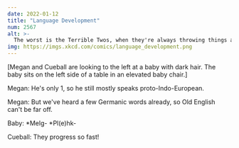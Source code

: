 ```yaml
---
date: 2022-01-12
title: "Language Development"
num: 2567
alt: >-
  The worst is the Terrible Twos, when they're always throwing things and shrieking, "forsooth, to bed thou shalt not take me, cur!"
img: https://imgs.xkcd.com/comics/language_development.png
---
```

[Megan and Cueball are looking to the left at a baby with dark hair. The baby sits on the left side of a table in an elevated baby chair.]

Megan: He's only 1, so he still mostly speaks proto-Indo-European.

Megan: But we've heard a few Germanic words already, so Old English can't be far off.

Baby: \*Melg- \*Pl(e)hk-

Cueball: They progress so fast!